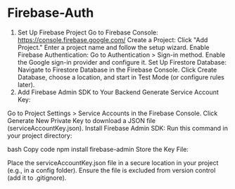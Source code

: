 # Firebase-Auth
1. Set Up Firebase Project
Go to Firebase Console: https://console.firebase.google.com/
Create a Project:
Click "Add Project."
Enter a project name and follow the setup wizard.
Enable Firebase Authentication:
Go to Authentication > Sign-in method.
Enable the Google sign-in provider and configure it.
Set Up Firestore Database:
Navigate to Firestore Database in the Firebase Console.
Click Create Database, choose a location, and start in Test Mode (or configure rules later).
2. Add Firebase Admin SDK to Your Backend
Generate Service Account Key:

Go to Project Settings > Service Accounts in the Firebase Console.
Click Generate New Private Key to download a JSON file (serviceAccountKey.json).
Install Firebase Admin SDK: Run this command in your project directory:

bash
Copy code
npm install firebase-admin
Store the Key File:

Place the serviceAccountKey.json file in a secure location in your project (e.g., in a config folder).
Ensure the file is excluded from version control (add it to .gitignore).
